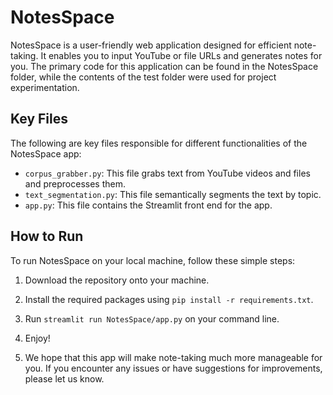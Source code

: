 # NotesSpace
NotesSpace is a user-friendly web application designed for efficient note-taking. It enables you to input YouTube or file URLs and generates notes for you. The primary code for this application can be found in the NotesSpace folder, while the contents of the test folder were used for project experimentation.

## Key Files
The following are key files responsible for different functionalities of the NotesSpace app:

- `corpus_grabber.py`: This file grabs text from YouTube videos and files and preprocesses them.
- `text_segmentation.py`: This file semantically segments the text by topic.
- `app.py`: This file contains the Streamlit front end for the app.

## How to Run
To run NotesSpace on your local machine, follow these simple steps:

1. Download the repository onto your machine.
2. Install the required packages using `pip install -r requirements.txt`.
3. Run `streamlit run NotesSpace/app.py` on your command line.
4. Enjoy!

5. We hope that this app will make note-taking much more manageable for you. If you encounter any issues or have suggestions for improvements, please let us know.